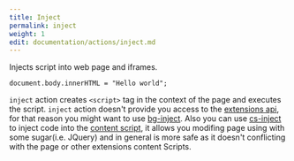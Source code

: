 ```yaml
---
title: Inject
permalink: inject
weight: 1
edit: documentation/actions/inject.md
---
```


Injects script into web page and iframes.

<div class="cba-example inject">

```
document.body.innerHTML = "Hello world";
```
</div> 

`inject` action creates `<script>` tag in the context of the page and executes
the script. `inject` action doesn't provide you access to the [extensions
api](https://developer.chrome.com/docs/extensions/reference/), for that reason
you might want to use [bg-inject](/bg-inject). Also you can use
[cs-inject](/inject-cs) to inject code into the [content
script](https://developer.chrome.com/docs/extensions/mv3/content_scripts/), it
allows you modifing page using with some sugar(i.e. JQuery) and in general is more safe
as it doesn't conflicting with the page or other extensions content Scripts.
